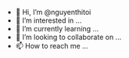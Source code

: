 - 👋 Hi, I’m @nguyenthitoi
- 👀 I’m interested in ...
- 🌱 I’m currently learning ...
- 💞️ I’m looking to collaborate on ...
- 📫 How to reach me ...

<!---
nguyenthitoi/nguyenthitoi is a ✨ special ✨ repository because its `README.md` (this file) appears on your GitHub profile.
You can click the Preview link to take a look at your changes.
--->
